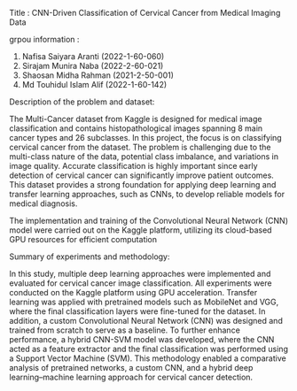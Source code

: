 Title :  CNN-Driven Classification of Cervical Cancer from Medical Imaging Data

grpou information : 
1. Nafisa Saiyara Aranti (2022-1-60-060)
2. Sirajam Munira Naba (2022-2-60-021)
3. Shaosan Midha Rahman (2021-2-50-001)
4. Md Touhidul Islam Alif (2022-1-60-142)


Description of the problem and dataset:

The Multi-Cancer dataset from Kaggle is designed for medical image classification and contains histopathological images spanning 8 main cancer types and 26 subclasses. In this project, the focus is on classifying cervical cancer from the dataset. The problem is challenging due to the multi-class nature of the data, potential class imbalance, and variations in image quality. Accurate classification is highly important since early detection of cervical cancer can significantly improve patient outcomes. This dataset provides a strong foundation for applying deep learning and transfer learning approaches, such as CNNs, to develop reliable models for medical diagnosis.


The implementation and training of the Convolutional Neural Network (CNN) model were carried out on the Kaggle platform, utilizing its cloud-based GPU resources for efficient computation


Summary of experiments and methodology:

In this study, multiple deep learning approaches were implemented and evaluated for cervical cancer image classification. All experiments were conducted on the Kaggle platform using GPU acceleration. Transfer learning was applied with pretrained models such as MobileNet and VGG, where the final classification layers were fine-tuned for the dataset. In addition, a custom Convolutional Neural Network (CNN) was designed and trained from scratch to serve as a baseline. To further enhance performance, a hybrid CNN-SVM model was developed, where the CNN acted as a feature extractor and the final classification was performed using a Support Vector Machine (SVM). This methodology enabled a comparative analysis of pretrained networks, a custom CNN, and a hybrid deep learning–machine learning approach for cervical cancer detection.

